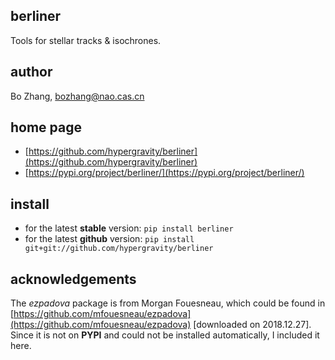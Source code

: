 ## berliner
Tools for stellar tracks & isochrones.

## author
Bo Zhang, [bozhang@nao.cas.cn](mailto:bozhang@nao.cas.cn)

## home page
- [https://github.com/hypergravity/berliner](https://github.com/hypergravity/berliner)
- [https://pypi.org/project/berliner/](https://pypi.org/project/berliner/)

## install
- for the latest **stable** version: `pip install berliner`
- for the latest **github** version: `pip install git+git://github.com/hypergravity/berliner`

## acknowledgements
The *ezpadova* package is from Morgan Fouesneau, which could be found in [https://github.com/mfouesneau/ezpadova](https://github.com/mfouesneau/ezpadova) [downloaded on 2018.12.27].
Since it is not on **PYPI** and could not be installed automatically, I included it here.
